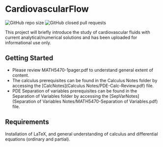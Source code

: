 # CardiovascularFlow
![GitHub repo size](https://img.shields.io/github/repo-size/shanyboy1/CardiovascularFlow?color=red&style=flat-square)
![GitHub closed pull requests](https://img.shields.io/github/issues-pr-closed/shanyboy1/CardiovascularFlow?color=green&style=flat-square)

This project will briefly introduce the study of cardiovascular fluids with current analytical/numerical solutions and has been uploaded for informational use only.

## Getting Started

 - Please review MATH5470-1pager.pdf to understand general extent of content.  
 - The calculus prerequisites can be found in the Calculus Notes folder by accessing the [CalcNotes](Calculus Notes/PDE-Calc-Review.pdf) file.
 - PDE Separation of variables prerequisites can be found in the Separation of Variables folder by accessing the [SepVarNotes](Separation of Variables Notes/MATH5470-Separation of Variables.pdf) file.

## Requirements

Installation of LaTeX, and general understanding of calculus and differential equations (ordinary and partial). 
